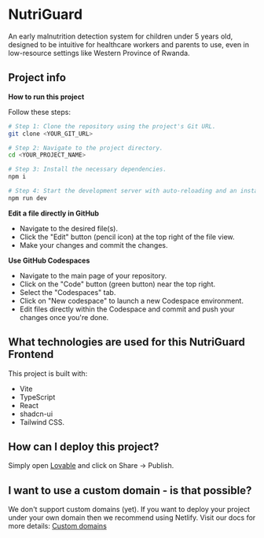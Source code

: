 
# NutriGuard

An early malnutrition detection system for children under 5 years old, designed to be intuitive for healthcare workers and parents to use, even in low-resource settings like Western Province of Rwanda.

## Project info

**How to run this project**

Follow these steps:

```sh
# Step 1: Clone the repository using the project's Git URL.
git clone <YOUR_GIT_URL>

# Step 2: Navigate to the project directory.
cd <YOUR_PROJECT_NAME>

# Step 3: Install the necessary dependencies.
npm i

# Step 4: Start the development server with auto-reloading and an instant preview.
npm run dev
```

**Edit a file directly in GitHub**

- Navigate to the desired file(s).
- Click the "Edit" button (pencil icon) at the top right of the file view.
- Make your changes and commit the changes.

**Use GitHub Codespaces**

- Navigate to the main page of your repository.
- Click on the "Code" button (green button) near the top right.
- Select the "Codespaces" tab.
- Click on "New codespace" to launch a new Codespace environment.
- Edit files directly within the Codespace and commit and push your changes once you're done.

## What technologies are used for this NutriGuard Frontend

This project is built with:

- Vite
- TypeScript
- React
- shadcn-ui
- Tailwind CSS.

## How can I deploy this project?

Simply open [Lovable](https://lovable.dev/projects/c7abfdfc-b938-46bc-b5b3-e337c9c66889) and click on Share -> Publish.

## I want to use a custom domain - is that possible?

We don't support custom domains (yet). If you want to deploy your project under your own domain then we recommend using Netlify. Visit our docs for more details: [Custom domains](https://docs.lovable.dev/tips-tricks/custom-domain/)
